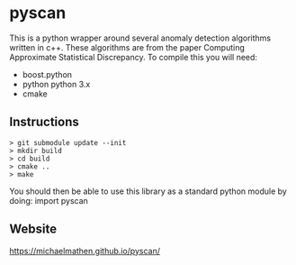# pyscan
This is a python wrapper around several anomaly detection algorithms written in c++. These algorithms are from the paper 
Computing Approximate Statistical Discrepancy.
To compile this you will need:

* boost.python
* python python 3.x
* cmake

## Instructions

```
> git submodule update --init
> mkdir build
> cd build
> cmake ..
> make
``` 
You should then be able to use this library as a standard python module by doing:
import pyscan

## Website
https://michaelmathen.github.io/pyscan/
